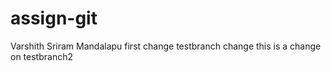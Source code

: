 # assign-git
Varshith Sriram Mandalapu
first change
testbranch change
this is a change on testbranch2
